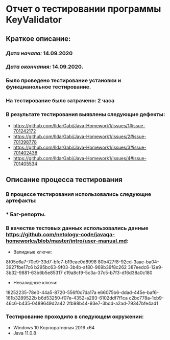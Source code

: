 # **Отчет о тестировании программы KeyValidator** #
## **Краткое описание:** ##
### *Дата начала:* 14.09.2020  
### *Дата окончания:* 14.09.2020.
### Было проведено тестирование установки и функцианольное тестирование.
### На тестирование было затрачено: 2 часа
### В результате тестирования выявлены следующие дефекты: 
* https://github.com/IldarGabi/Java-Homework1/issues/1#issue-701242172
* https://github.com/IldarGabi/Java-Homework1/issues/2#issue-701398778
* https://github.com/IldarGabi/Java-Homework1/issues/3#issue-701402438
* https://github.com/IldarGabi/Java-Homework1/issues/4#issue-701405534
## **Описание процесса тестирования** ##
### В процессе тестирования использовались следующие артефакты: ##
### * Баг-репорты.
### В качестве тестовых данных использовались данные https://github.com/netology-code/javaqa-homeworks/blob/master/intro/user-manual.md:
* Валидные ключи:

8f05e6a7-70e9-33d7-bfe7-b19eae0d8998
80b427f8-92cd-3aae-ba04-3927fbe17c6
b295bc63-9f03-3b4b-af80-969b39f8c262
387eedc6-12e9-3b32-9881-63b6b5e85317
c19a8cf9-5c3a-37c5-b7f3-d16d38a0c180
* Невалидные ключи:

18252235-78e0-44a5-8720-556f0c7da17a
e66075b6-ddad-445e-baf6-161b3289522b
b6d53250-f07e-4352-a293-6102ddf7f1ca
c2bc778a-1cb9-46c6-b435-0489649d2a42
2fb98b44-93e7-3bdd-a2ad-79347bfe4ad1
### Тестирование проходило в следующем окружении: ##
* Windows 10 Корпоративная 2016 x64
* Java 11.0.8





 
